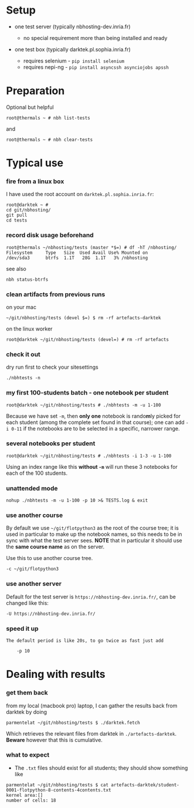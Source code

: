 # Setup

* one test server (typically nbhosting-dev.inria.fr)
  * no special requirement more than being installed and ready

* one test box (typically darktek.pl.sophia.inria.fr)
  * requires selenium - `pip install selenium`
  * requires nepi-ng - `pip install asyncssh asynciojobs apssh`

# Preparation

Optional but helpful

    root@thermals ~ # nbh list-tests

and

    root@thermals ~ # nbh clear-tests



# Typical use

### fire from a linux box

I have used the root account on `darktek.pl.sophia.inria.fr`:

```
root@darktek ~ #
cd git/nbhosting/
git pull
cd tests
```

### record disk usage beforehand
```
root@thermals ~/nbhosting/tests (master *$=) # df -hT /nbhosting/
Filesystem     Type   Size  Used Avail Use% Mounted on
/dev/sda3      btrfs  1.1T   28G  1.1T   3% /nbhosting
```

see also

```
nbh status-btrfs
```

### clean artifacts from previous runs

on your mac

    ~/git/nbhosting/tests (devel $=) $ rm -rf artefacts-darktek

on the linux worker

    root@darktek ~/git/nbhosting/tests (devel=) # rm -rf artefacts    


### check it out

dry run first to check your sitesettings

    ./nbhtests -n


### my first 100-students batch - one notebook per student

    root@darktek ~/git/nbhosting/tests # ./nbhtests -m -u 1-100


Because we have set `-m`, then **only one** notebook is rando**m**ly picked for each student (among the complete set found in that course); one can add `-i 0-11` if the notebooks are to be selected in a specific, narrower range.

### several notebooks per student

```
root@darktek ~/git/nbhosting/tests # ./nbhtests -i 1-3 -u 1-100
```

Using an index range like this **without `-m`** will run these 3 notebooks for each of the 100 students.

### unattended mode

    nohup ./nbhtests -m -u 1-100 -p 10 >& TESTS.log & exit

### use another course

By default we use `~/git/flotpython3` as the root of the course tree; it is used in particular to make up the notebook names, so this needs to be in sync with what the test server sees. **NOTE** that in particular it should use the **same course name** as on the server.

Use this to use another course tree.

    -c ~/git/flotpython3

### use another server

Default for the test server is `https://nbhosting-dev.inria.fr/`, can be changed like this:

    -U https://nbhosting-dev.inria.fr/

### speed it up

    The default period is like 20s, to go twice as fast just add

        -p 10

# Dealing with results

### get them back

from my local (macbook pro) laptop, I can gather the results back from darktek by doing

```
parmentelat ~/git/nbhosting/tests $ ./darktek.fetch
```

Which retrieves the relevant files from darktek in `./artefacts-darktek`.
**Beware** however that this is cumulative.

### what to expect

* The `.txt` files should exist for all students; they should show something like

```
parmentelat ~/git/nbhosting/tests $ cat artefacts-darktek/student-0001-flotpython-8-contents-4contents.txt
kernel area:[]
number of cells: 18
```
